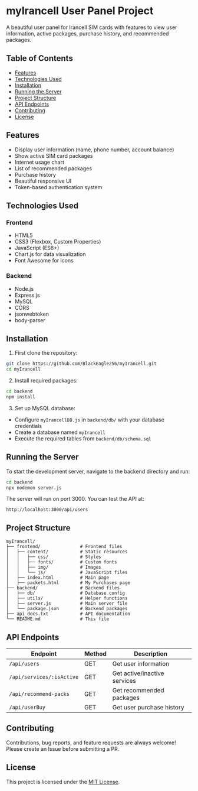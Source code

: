 # myIrancell User Panel Project

A beautiful user panel for Irancell SIM cards with features to view user information, active packages, purchase history, and recommended packages.

## Table of Contents
- [Features](#features)
- [Technologies Used](#technologies-used)
- [Installation](#installation)
- [Running the Server](#running-the-server)
- [Project Structure](#project-structure)
- [API Endpoints](#api-endpoints)
- [Contributing](#contributing)
- [License](#license)

## Features
- Display user information (name, phone number, account balance)
- Show active SIM card packages
- Internet usage chart
- List of recommended packages
- Purchase history
- Beautiful responsive UI
- Token-based authentication system

## Technologies Used

### Frontend
- HTML5
- CSS3 (Flexbox, Custom Properties)
- JavaScript (ES6+)
- Chart.js for data visualization
- Font Awesome for icons

### Backend
- Node.js
- Express.js
- MySQL
- CORS
- jsonwebtoken
- body-parser

## Installation

1. First clone the repository:
```bash
git clone https://github.com/BlackEagle256/myIrancell.git
cd myIrancell
```

2. Install required packages:
```bash
cd backend
npm install
```

3. Set up MySQL database:
- Configure `myIrancellDB.js` in `backend/db/` with your database credentials
- Create a database named `myIrancell`
- Execute the required tables from `backend/db/schema.sql`

## Running the Server

To start the development server, navigate to the backend directory and run:

```bash
cd backend
npx nodemon server.js
```

The server will run on port 3000. You can test the API at:

```
http://localhost:3000/api/users
```

## Project Structure

```
myIrancell/
├── frontend/               # Frontend files
│   ├── content/            # Static resources
│   │   ├── css/            # Styles
│   │   ├── fonts/          # Custom fonts
│   │   ├── img/            # Images
│   │   └── js/             # JavaScript files
│   ├── index.html          # Main page
│   ├── packets.html        # My Purchases page
├── backend/                # Backend files
│   ├── db/                 # Database config
│   ├── utils/              # Helper functions
│   ├── server.js           # Main server file
│   └── package.json        # Backend packages
├── api_docs.txt            # API documentation
└── README.md               # This file
```

## API Endpoints

| Endpoint | Method | Description |
|----------|--------|-------------|
| `/api/users` | GET | Get user information |
| `/api/services/:isActive` | GET | Get active/inactive services |
| `/api/recommend-packs` | GET | Get recommended packages |
| `/api/userBuy` | GET | Get user purchase history |


## Contributing

Contributions, bug reports, and feature requests are always welcome! Please create an Issue before submitting a PR.

## License

This project is licensed under the [MIT License](LICENSE).

